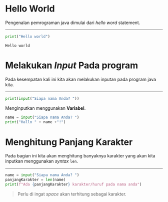 # Hello World 

Pengenalan pemrograman java dimulai dari *hello word* statement.

---


```python
print("Hello world")
```

    Hello world
    

# Melakukan *Input* Pada program

Pada kesempatan kali ini kita akan melakukan inputan pada program java kita.


---


```python
print(input("Siapa nama Anda? "))
```

Menginputkan menggunakan **Variabel**.


```python
name = input("Siapa nama Anda? ")
print("Hallo " + name +"!")
```

# Menghitung Panjang Karakter

Pada bagian ini kita akan menghitung banyaknya karakter yang akan kita inputkan menggunakan *syntax* `len`.

----


```python
name = input("Siapa nama Anda? ")
panjangKarakter = len(name)
print(f"Ada {panjangKarakter} karakter/huruf pada nama anda")
```

> Perlu di ingat *space* akan terhitung sebagai karakter.


```python

```
